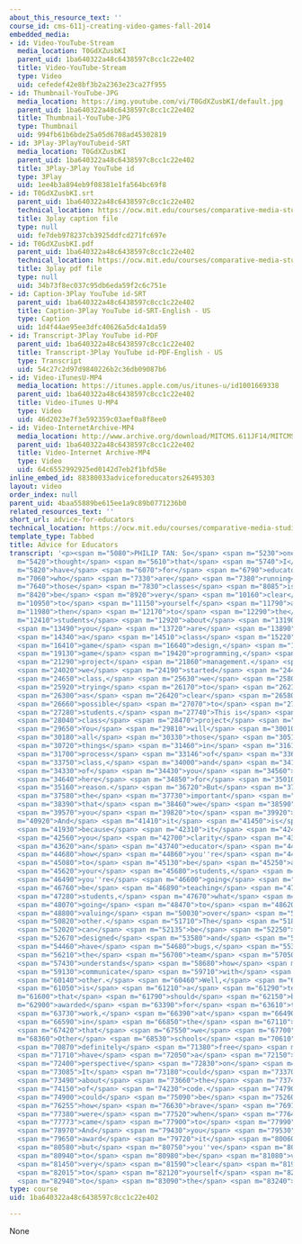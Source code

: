 ```yaml
---
about_this_resource_text: ''
course_id: cms-611j-creating-video-games-fall-2014
embedded_media:
- id: Video-YouTube-Stream
  media_location: T0GdXZusbKI
  parent_uid: 1ba640322a48c6438597c8cc1c22e402
  title: Video-YouTube-Stream
  type: Video
  uid: cefedef42e8bf3b2a2363e23ca27f955
- id: Thumbnail-YouTube-JPG
  media_location: https://img.youtube.com/vi/T0GdXZusbKI/default.jpg
  parent_uid: 1ba640322a48c6438597c8cc1c22e402
  title: Thumbnail-YouTube-JPG
  type: Thumbnail
  uid: 994fb61b6bde25a05d6708ad45302819
- id: 3Play-3PlayYouTubeid-SRT
  media_location: T0GdXZusbKI
  parent_uid: 1ba640322a48c6438597c8cc1c22e402
  title: 3Play-3Play YouTube id
  type: 3Play
  uid: 1ee4b3a894eb9f08381e1fa564bc69f8
- id: T0GdXZusbKI.srt
  parent_uid: 1ba640322a48c6438597c8cc1c22e402
  technical_location: https://ocw.mit.edu/courses/comparative-media-studies-writing/cms-611j-creating-video-games-fall-2014/instructor-insights/video-playlist/advice-for-educators/T0GdXZusbKI.srt
  title: 3play caption file
  type: null
  uid: fe7deb978237cb3925ddfcd271fc697e
- id: T0GdXZusbKI.pdf
  parent_uid: 1ba640322a48c6438597c8cc1c22e402
  technical_location: https://ocw.mit.edu/courses/comparative-media-studies-writing/cms-611j-creating-video-games-fall-2014/instructor-insights/video-playlist/advice-for-educators/T0GdXZusbKI.pdf
  title: 3play pdf file
  type: null
  uid: 34b73f8ec037c95db6eda59f2c6c751e
- id: Caption-3Play YouTube id-SRT
  parent_uid: 1ba640322a48c6438597c8cc1c22e402
  title: Caption-3Play YouTube id-SRT-English - US
  type: Caption
  uid: 1d4f44ae95ee3dfc40626a5dc4a1da59
- id: Transcript-3Play YouTube id-PDF
  parent_uid: 1ba640322a48c6438597c8cc1c22e402
  title: Transcript-3Play YouTube id-PDF-English - US
  type: Transcript
  uid: 54c27c2d97d9840226b2c36db09087b6
- id: Video-iTunesU-MP4
  media_location: https://itunes.apple.com/us/itunes-u/id1001669338
  parent_uid: 1ba640322a48c6438597c8cc1c22e402
  title: Video-iTunes U-MP4
  type: Video
  uid: 46d2023e7f3e592359c03aef0a8f8ee0
- id: Video-InternetArchive-MP4
  media_location: http://www.archive.org/download/MITCMS.611JF14/MITCMS_611JF14_Advice_for_Educators_300k.mp4
  parent_uid: 1ba640322a48c6438597c8cc1c22e402
  title: Video-Internet Archive-MP4
  type: Video
  uid: 64c6552992925ed0142d7eb2f1bfd58e
inline_embed_id: 88380033adviceforeducators26495303
layout: video
order_index: null
parent_uid: 4baa55889be615ee1a9c89b0771236b0
related_resources_text: ''
short_url: advice-for-educators
technical_location: https://ocw.mit.edu/courses/comparative-media-studies-writing/cms-611j-creating-video-games-fall-2014/instructor-insights/video-playlist/advice-for-educators
template_type: Tabbed
title: Advice for Educators
transcript: '<p><span m="5080">PHILIP TAN: So</span> <span m="5230">one</span> <span
  m="5420">thought</span> <span m="5610">that</span> <span m="5740">I</span> <span
  m="5820">have</span> <span m="6070">for</span> <span m="6790">educators</span> <span
  m="7060">who</span> <span m="7330">are</span> <span m="7380">running</span> <span
  m="7640">those</span> <span m="7830">classes</span> <span m="8085">is</span> <span
  m="8420">be</span> <span m="8920">very</span> <span m="10160">clear</span> <span
  m="10950">to</span> <span m="11150">yourself</span> <span m="11790">and</span> <span
  m="11980">then</span> <span m="12170">to</span> <span m="12290">the</span> <span
  m="12410">students</span> <span m="12920">about</span> <span m="13190">whether</span>
  <span m="13490">you</span> <span m="13720">are</span> <span m="13890">running</span>
  <span m="14340">a</span> <span m="14510">class</span> <span m="15220">about</span>
  <span m="16410">game</span> <span m="16640">design,</span> <span m="18320">or</span>
  <span m="19130">game</span> <span m="19420">programming,</span> <span m="20810">or</span>
  <span m="21290">project</span> <span m="21860">management.</span> <span m="23840">When</span>
  <span m="24020">we</span> <span m="24190">started</span> <span m="24490">this</span>
  <span m="24650">class,</span> <span m="25630">we</span> <span m="25800">were</span>
  <span m="25920">trying</span> <span m="26170">to</span> <span m="26210">be</span>
  <span m="26300">as</span> <span m="26420">clear</span> <span m="26580">as</span>
  <span m="26660">possible</span> <span m="27070">to</span> <span m="27170">the</span>
  <span m="27280">students.</span> <span m="27740">This is</span> <span m="27970">a</span>
  <span m="28040">class</span> <span m="28470">project</span> <span m="28840">management.</span>
  <span m="29650">You</span> <span m="29810">will</span> <span m="30010">do</span>
  <span m="30180">all</span> <span m="30330">those</span> <span m="30510">other</span>
  <span m="30720">things</span> <span m="31460">in</span> <span m="31610">the</span>
  <span m="31700">process</span> <span m="33146">of</span> <span m="33600">this</span>
  <span m="33750">class,</span> <span m="34000">and</span> <span m="34140">many</span>
  <span m="34330">of</span> <span m="34430">you</span> <span m="34560">are</span>
  <span m="34640">here</span> <span m="34850">for</span> <span m="35010">that</span>
  <span m="35160">reason.</span> <span m="36720">But</span> <span m="37360">that''s</span>
  <span m="37580">the</span> <span m="37730">important</span> <span m="38200">thing</span>
  <span m="38390">that</span> <span m="38460">we</span> <span m="38590">want</span>
  <span m="39570">you</span> <span m="39820">to</span> <span m="39920">understand.</span></p><p><span
  m="40920">And</span> <span m="41410">it</span> <span m="41450">is</span> <span m="41570">important</span>
  <span m="41930">because</span> <span m="42310">it</span> <span m="42410">gives</span>
  <span m="42560">you</span> <span m="42700">clarity</span> <span m="43490">as</span>
  <span m="43620">an</span> <span m="43740">educator</span> <span m="44330">on</span>
  <span m="44680">how</span> <span m="44860">you''re</span> <span m="44980">going</span>
  <span m="45080">to</span> <span m="45130">be</span> <span m="45250">assessing</span>
  <span m="45620">your</span> <span m="45680">students,</span> <span m="46280">how</span>
  <span m="46490">you''re</span> <span m="46600">going</span> <span m="46710">to</span>
  <span m="46760">be</span> <span m="46890">teaching</span> <span m="47085">your</span>
  <span m="47280">students,</span> <span m="47670">what</span> <span m="47940">you''re</span>
  <span m="48070">going</span> <span m="48470">to</span> <span m="48620">be</span>
  <span m="48800">valuing</span> <span m="50030">over</span> <span m="50680">the</span>
  <span m="50820">other.</span> <span m="51710">The</span> <span m="51800">game</span>
  <span m="52020">can</span> <span m="52135">be</span> <span m="52250">poorly</span>
  <span m="52670">designed</span> <span m="53580">and</span> <span m="53860">maybe</span>
  <span m="54460">have</span> <span m="54680">bugs,</span> <span m="55350">but</span>
  <span m="56210">the</span> <span m="56700">team</span> <span m="57050">clearly</span>
  <span m="57430">understands</span> <span m="58680">how</span> <span m="59010">to</span>
  <span m="59130">communicate</span> <span m="59710">with</span> <span m="59950">each</span>
  <span m="60140">other.</span> <span m="60460">Well,</span> <span m="60640">that</span>
  <span m="61050">is</span> <span m="61210">a</span> <span m="61290">team</span> <span
  m="61600">that</span> <span m="61790">should</span> <span m="62150">be</span> <span
  m="62900">awarded</span> <span m="63390">for</span> <span m="63610">their</span>
  <span m="63730">work,</span> <span m="66390">at</span> <span m="66490">least</span>
  <span m="66590">in</span> <span m="66850">the</span> <span m="67110">version</span>
  <span m="67420">that</span> <span m="67550">we</span> <span m="67700">teach.</span></p><p><span
  m="68360">Other</span> <span m="68530">schools</span> <span m="70610">are</span>
  <span m="70870">definitely</span> <span m="71380">free</span> <span m="71590">to</span>
  <span m="71710">have</span> <span m="72050">a</span> <span m="72150">different</span>
  <span m="72400">perspective</span> <span m="72830">on</span> <span m="72990">this.</span>
  <span m="73085">It</span> <span m="73180">could</span> <span m="73370">be</span>
  <span m="73490">about</span> <span m="73660">the</span> <span m="73740">quality</span>
  <span m="74150">of</span> <span m="74230">code.</span> <span m="74790">It</span>
  <span m="74900">could</span> <span m="75090">be</span> <span m="75260">about</span>
  <span m="76255">how</span> <span m="76630">brave</span> <span m="76910">the students</span>
  <span m="77380">were</span> <span m="77520">when</span> <span m="77646">it</span>
  <span m="77773">came</span> <span m="77900">to</span> <span m="77990">design.</span>
  <span m="78970">And</span> <span m="79430">you</span> <span m="79530">can</span>
  <span m="79650">award</span> <span m="79720">it</span> <span m="80060">accordingly,</span>
  <span m="80580">but</span> <span m="80750">you''ve</span> <span m="80820">got</span>
  <span m="80940">to</span> <span m="80980">be</span> <span m="81080">very,</span>
  <span m="81450">very</span> <span m="81590">clear</span> <span m="81910">both</span>
  <span m="82015">to</span> <span m="82120">yourself</span> <span m="82590">and</span>
  <span m="82940">to</span> <span m="83090">the</span> <span m="83240">students.</span></p>'
type: course
uid: 1ba640322a48c6438597c8cc1c22e402

---
```

None